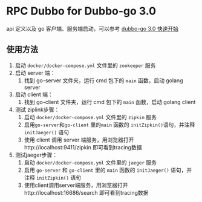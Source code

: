 # RPC Dubbo for Dubbo-go 3.0

api 定义以及 go 客户端、服务端启动，可以参考 [dubbo-go 3.0 快速开始](https://dubbogo.github.io/zh-cn/docs/user/quickstart/3.0/quickstart.html)

## 使用方法
1. 启动 `docker/docker-compose.yml` 文件里的 `zookeeper` 服务
2. 启动 server 端：
   1. 找到 go-server 文件夹，运行 cmd 包下的 `main` 函数，启动 golang server
3. 启动 client 端：
   1. 找到 go-client 文件夹，运行 cmd 包下的 `main` 函数，启动 golang client
4. 测试 ziplink步骤：
   1. 启动 `docker/docker-compose.yml` 文件里的 `zipkin` 服务
   2. 启用`go-server`和`go-client` 里的`main` 函数的 `initZipkin()`语句，并注释 `initJaeger()` 语句
   3. 使用 client 调用 server 端服务，用浏览器打开 http://localhost:9411/zipkin 即可看到tracing数据
5. 测试jaeger步骤：
   1. 启动 `docker/docker-compose.yml` 文件里的 `jaeger` 服务
   2. 启用 `go-server` 和 `go-client` 里的 `main` 函数的 `initJaeger()` 语句，并注释 `initZipkin()` 语句
   3. 使用client调用server端服务，用浏览器打开 http://localhost:16686/search 即可看到tracing数据

